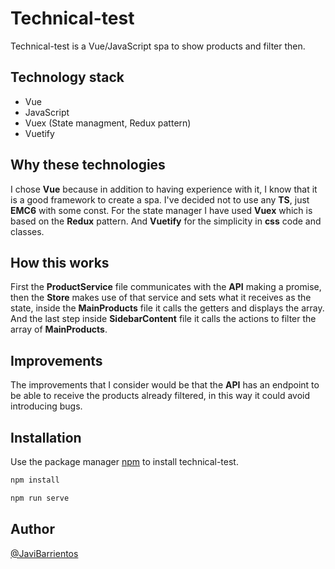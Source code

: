 # Technical-test

Technical-test is a Vue/JavaScript spa to show products and filter then.

## Technology stack

- Vue
- JavaScript
- Vuex (State managment, Redux pattern)
- Vuetify

## Why these technologies

I chose **Vue** because in addition to having experience with it, I know that it is a good framework to create a spa. I've decided not to use any **TS**, just **EMC6** with some const. For the state manager I have used **Vuex** which is based on the **Redux** pattern. And **Vuetify** for the simplicity in **css** code and classes.

## How this works

First the **ProductService** file communicates with the **API** making a promise, then the **Store** makes use of that service and sets what it receives as the state, inside the **MainProducts** file it calls the getters and displays the array. And the last step inside **SidebarContent** file it calls the actions to filter the array of **MainProducts**.

## Improvements

The improvements that I consider would be that the **API** has an endpoint to be able to receive the products already filtered, in this way it could avoid introducing bugs.

## Installation

Use the package manager [npm](https://www.npmjs.com/) to install technical-test.

```bash
npm install
```

```bash
npm run serve
```

## Author

[@JaviBarrientos](https://github.com/javiBarrientos)
